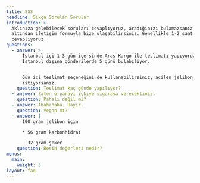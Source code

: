 ```yaml
---
title: SSS
headline: Sıkça Sorulan Sorular
introduction: >-
  Aklınıza gelebilecek soruları cevaplıyoruz, aradığınızı bulamazsanız sayfanın
  altından iletişim formuyla bize ulaşabilirsiniz. Genellikle 1-2 saat içinde
  cevaplıyoruz.
questions:
  - answer: >-
      İstanbul içi 1-3 gün içersinde Aras Kargo ile teslimatı yapıyoruz.
      İstanbul dışına gönderilerde 5 günü bulabiliyor.


      Gün içi teslimat seçeneğini de kullanabilirsiniz, acilen jelibon yedirmek
      istiyorsanız.
    question: Teslimat kaç günde yapılıyor?
  - answer: Zaten o parayı içkiye sigaraya verecektiniz.
    question: Pahalı değil mi?
  - answer: Ahahahaha. Hayır.
    question: Vegan mı?
  - answer: |-
      100 gram jelibon için

      * 56 gram karbonhidrat

        32 gram şeker
    question: Besin değerleri nedir?
menus:
  main:
    weight: 3
layout: faq
---
```


